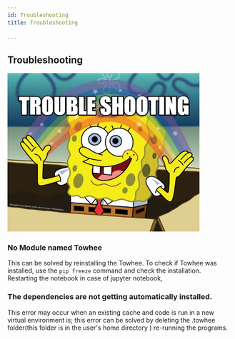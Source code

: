 ```yaml
---
id: Troubleshooting
title: Troubleshooting

---
```




## Troubleshooting

![Example](troubleshooting.jpg)
### No Module named Towhee

This can be solved by reinstalling the Towhee. To check if Towhee was installed, use the `pip freeze` command and check the installation. Restarting the notebook in case of jupyter notebook, 


### The dependencies are not getting automatically installed. 

This error may occur when an existing cache and code is run in a new virtual environment is; this error can be solved by deleting the .towhee folder(this folder is in the user's home directory ) re-running the programs.  

